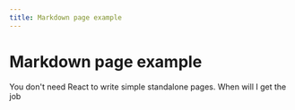 ```yaml
---
title: Markdown page example
---
```


# Markdown page example

You don't need React to write simple standalone pages. When will I get the job
